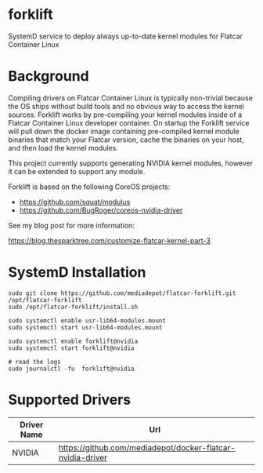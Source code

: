 # forklift

 SystemD service to deploy always up-to-date kernel modules for Flatcar Container Linux

# Background

Compiling drivers on Flatcar Container Linux is typically non-trivial because the OS ships without build tools and no
obvious way to access the kernel sources. Forklift works by pre-compiling your kernel modules inside of a Flatcar Container Linux developer
container. On startup the Forklift service will pull down the docker image containing pre-compiled kernel module binaries that
match your Flatcar version, cache the binaries on your host, and then load the kernel modules.

This project currently supports generating NVIDIA kernel modules, however it can be extended to support any module.

Forklift is based on the following CoreOS projects:

- https://github.com/squat/modulus
- https://github.com/BugRoger/coreos-nvidia-driver

See my blog post for more information:

https://blog.thesparktree.com/customize-flatcar-kernel-part-3

# SystemD Installation

```
sudo git clone https://github.com/mediadepot/flatcar-forklift.git /opt/flatcar-forklift
sudo /opt/flatcar-forklift/install.sh

sudo systemctl enable usr-lib64-modules.mount
sudo systemctl start usr-lib64-modules.mount

sudo systemctl enable forklift@nvidia
sudo systemctl start forklift@nvidia

# read the logs
sudo journalctl -fu  forklift@nvidia
```

# Supported Drivers

| Driver Name | Url |
| --- | --- |
| NVIDIA | https://github.com/mediadepot/docker-flatcar-nvidia-driver |
